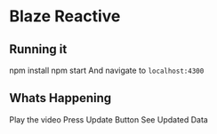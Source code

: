 Blaze Reactive
=======


## Running it

npm install
npm start
And navigate to `localhost:4300`

## Whats Happening

Play the video
Press Update Button
See Updated Data